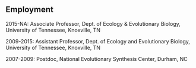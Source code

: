 ## Employment

2015-NA: Associate Professor, Dept. of Ecology & Evolutionary Biology, University of Tennessee, Knoxville, TN

2009-2015: Assistant Professor, Dept. of Ecology and Evolutionary Biology, University of Tennessee, Knoxville, TN

2007-2009: Postdoc, National Evolutionary Synthesis Center, Durham, NC